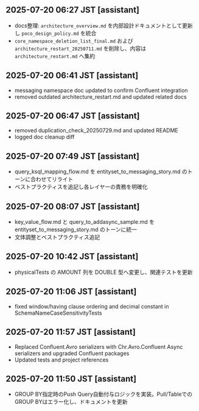 ## 2025-07-20 06:27 JST [assistant]
- docs整理: `architecture_overview.md` を内部設計ドキュメントとして更新し `poco_design_policy.md` を統合
- `core_namespace_deletion_list_final.md` および `architecture_restart_20250711.md` を削除し、内容は `architecture_restart.md` へ集約

## 2025-07-20 06:41 JST [assistant]
- messaging namespace doc updated to confirm Confluent integration
- removed outdated architecture_restart.md and updated related docs

## 2025-07-20 06:47 JST [assistant]
- removed duplication_check_20250729.md and updated README
- logged doc cleanup diff

## 2025-07-20 07:49 JST [assistant]
- query_ksql_mapping_flow.md を entityset_to_messaging_story.md のトーンに合わせてリライト
- ベストプラクティスを追記し各レイヤーの責務を明確化
## 2025-07-20 08:07 JST [assistant]
- key_value_flow.md と query_to_addasync_sample.md を entityset_to_messaging_story.md のトーンに統一
- 文体調整とベストプラクティス追記
## 2025-07-20 10:42 JST [assistant]
- physicalTests の AMOUNT 列を DOUBLE 型へ変更し、関連テストを更新
## 2025-07-20 11:06 JST [assistant]
- fixed window/having clause ordering and decimal constant in SchemaNameCaseSensitivityTests

## 2025-07-20 11:57 JST [assistant]
- Replaced Confluent.Avro serializers with Chr.Avro.Confluent Async serializers and upgraded Confluent packages
- Updated tests and project references

## 2025-07-20 11:50 JST [assistant]
- GROUP BY指定時のPush Query自動付与ロジックを実装。Pull/TableでのGROUP BYはエラー化し、ドキュメントを更新

